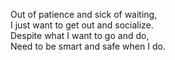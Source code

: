 Out of patience and sick of waiting, <br>
I just want to get out and socialize. <br>
Despite what I want to go and do, <br>
Need to be smart and safe when I do.
